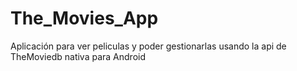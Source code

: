 # The_Movies_App
Aplicación para ver peliculas y poder gestionarlas usando la api de TheMoviedb nativa para Android
